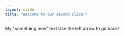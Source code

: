 ```yaml
---
layout: slide
title: "Welcome to our second slide!"
---
```

My "something new" text
Use the left arrow to go back!
